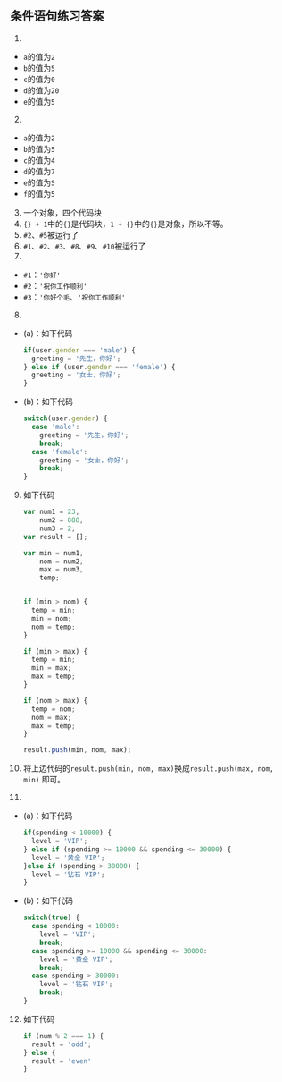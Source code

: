 ## 条件语句练习答案

1. 

 * `a`的值为`2`
 * `b`的值为`5`
 * `c`的值为`0`
 * `d`的值为`20`
 * `e`的值为`5`

2. 

 * `a`的值为`2`
 * `b`的值为`5`
 * `c`的值为`4`
 * `d`的值为`7`
 * `e`的值为`5`
 * `f`的值为`5`

3. 一个对象，四个代码块
4. `{} + 1`中的`{}`是代码块，`1 + {}`中的`{}`是对象，所以不等。
5. `#2`、`#5`被运行了
6. `#1`、`#2`、`#3`、`#8`、`#9`、`#10`被运行了
7. 

 * `#1`：`'你好'`
 * `#2`：`'祝你工作顺利'`
 * `#3`：`'你好个毛`、`'祝你工作顺利'`

8. 

 * (a)：如下代码
 
    ```javascript
    if(user.gender === 'male') {
      greeting = '先生，你好';
    } else if (user.gender === 'female') {
      greeting = '女士，你好';
    }
    ```
 * (b)：如下代码

    ```javascript
    switch(user.gender) {
      case 'male':
        greeting = '先生，你好';
        break;
      case 'female':
        greeting = '女士，你好';
        break;       
    }
    ```

9. 如下代码

    ```javascript
    var num1 = 23,
        num2 = 888,
        num3 = 2;
    var result = [];
    
    var min = num1, 
        nom = num2, 
        max = num3, 
        temp;
    
    
    if (min > nom) {
      temp = min;
      min = nom;
      nom = temp;
    }
    
    if (min > max) {
      temp = min;
      min = max;
      max = temp;
    }
    
    if (nom > max) {
      temp = nom;
      nom = max;
      max = temp;
    }
    
    result.push(min, nom, max);
    ```

10. 将上边代码的`result.push(min, nom, max)`换成`result.push(max, nom, min)` 即可。

11. 

 * (a)：如下代码
 
    ```javascript
    if(spending < 10000) {
      level = 'VIP';
    } else if (spending >= 10000 && spending <= 30000) {
      level = '黄金 VIP';
    }else if (spending > 30000) {
      level = '钻石 VIP';
    }
    ```
 * (b)：如下代码

    ```javascript
    switch(true) {
      case spending < 10000:
        level = 'VIP';
        break;
      case spending >= 10000 && spending <= 30000:
        level = '黄金 VIP';
        break;
      case spending > 30000:
        level = '钻石 VIP';
        break;
    }
    ```
    
12. 如下代码    

    ```javascript
    if (num % 2 === 1) {
      result = 'odd';
    } else {
      result = 'even'
    }
    ```
